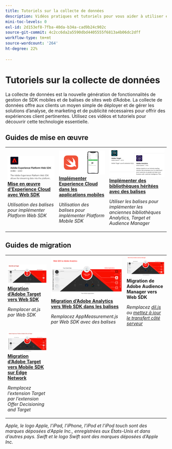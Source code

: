 ```yaml
---
title: Tutoriels sur la collecte de données
description: Vidéos pratiques et tutoriels pour vous aider à utiliser efficacement la collecte de données
mini-toc-levels: 0
exl-id: 2d153ef8-7fba-40da-b34a-cad9b24c902c
source-git-commit: 4c2cc6da2a5590dbd4405555f6813a4b06dc2dff
workflow-type: tm+mt
source-wordcount: '264'
ht-degree: 22%

---
```


# Tutoriels sur la collecte de données

La collecte de données est la nouvelle génération de fonctionnalités de gestion de SDK mobiles et de balises de sites web d’Adobe. La collecte de données offre aux clients un moyen simple de déployer et de gérer les solutions d’analyse, de marketing et de publicité nécessaires pour offrir des expériences client pertinentes. Utilisez ces vidéos et tutoriels pour découvrir cette technologie essentielle.

<div id="recs-overview-body-1"></div>
<div id="recs-overview-body-2"></div>
<div id="recs-overview-body-3"></div>
<div id="recs-overview-body-4"></div>
<div id="recs-overview-body-5"></div>
<div id="recs-overview-body-6"></div>

<div id="staff-picks-section">

## Guides de mise en œuvre

<table>
<tr>
  <td>
    <a href="https://experienceleague.adobe.com/fr/docs/platform-learn/implement-web-sdk/overview" target="_blank">
      <img alt="Implémenter dʼAdobe Experience Cloud avec le SDK web" src="assets/thumb_websdk.png" />
    </a>
    <div>
      <a href="https://experienceleague.adobe.com/fr/docs/platform-learn/implement-web-sdk/overview" target="_blank">
    <strong>Mise en œuvre d’Experience Cloud avec Web SDK</strong>
    </a>
    </div>
    <p>
    <em>Utilisation des balises pour implémenter Platform Web SDK</em>
    <p>
  </td>
  <td>
    <a href="https://experienceleague.adobe.com/en/docs/platform-learn/implement-mobile-sdk/overview" target="_blank">
      <img alt="Implémentation dans les applications mobiles" src="assets/thumb_swift.png" />
    </a>
    <div>
      <a href="https://experienceleague.adobe.com/en/docs/platform-learn/implement-mobile-sdk/overview" target="_blank">
    <strong>Implémenter Experience Cloud dans les applications mobiles</strong>
    </a>
    </div>
    <p>
    <em>Utilisation des balises pour implémenter Platform Mobile SDK</em>
    <p>
  </td>
  <td>
    <a href="https://experienceleague.adobe.com/en/docs/platform-learn/migrate-target-to-websdk/introduction" target="_blank">
      <img alt="Migration de Target vers Web SDK" src="assets/thumb_legacy.png" />
    </a>
    <div>
      <a href="https://experienceleague.adobe.com/en/docs/platform-learn/migrate-target-to-websdk/introduction" target="_blank">
    <strong>Implémenter des bibliothèques héritées avec des balises</strong>
    </a>
    </div>
    <p>
    <em>Utiliser les balises pour implémenter les anciennes bibliothèques Analytics, Target et Audience Manager</em>
    <p>
  </td>
</tr>
</table>

## Guides de migration

<table>
<tr>
  <td>
    <a href="https://experienceleague.adobe.com/en/docs/platform-learn/migrate-target-to-websdk/introduction" target="_blank">
      <img alt="Migration de Target vers Web SDK" src="assets/thumb_targetWebSdk.jpg" />
    </a>
    <div>
      <a href="https://experienceleague.adobe.com/en/docs/platform-learn/migrate-target-to-websdk/introduction" target="_blank">
    <strong>Migration d’Adobe Target vers Web SDK</strong>
    </a>
    </div>
    <p>
    <em>Remplacer at.js par Web SDK</em>
    <p>
  </td>
  <td>
    <a href="https://experienceleague.adobe.com/fr/docs/platform-learn/migrate-analytics-to-websdk/migration-to-websdk-overview" target="_blank">
      <img alt="Implémenter dʼAdobe Experience Cloud avec le SDK web" src="assets/thumb_analyticsWebSdk.png" />
    </a>
    <div>
      <a href="https://experienceleague.adobe.com/fr/docs/platform-learn/migrate-analytics-to-websdk/migration-to-websdk-overview" target="_blank">
    <strong>Migration d’Adobe Analytics vers Web SDK dans les balises</strong>
    </a>
    </div>
    <p>
    <em>Remplacez AppMeasurement.js par Web SDK avec des balises</em>
    <p>
  </td>
  <td>
      <img alt="Migration de Target vers Web SDK" src="assets/thumb_aamWebSdk.png" />
    </a>
    <div>
      <strong>Migration de Adobe Audience Manager vers Web SDK</strong>
    </div>
    <p>
    <em>Remplacez <a href="https://experienceleague.adobe.com/en/docs/audience-manager/user-guide/migrate-to-web-sdk/dil-extension-to-web-sdk" target="_blank">dil.js</a> ou <a href="https://experienceleague.adobe.com/en/docs/audience-manager/user-guide/migrate-to-web-sdk/appmeasurement-to-web-sdk" target="_blank">mettez à jour le transfert côté serveur</a></em>
    <p>
  </td>
</tr>
<tr>
  <td>
    <a href="https://experienceleague.adobe.com/fr/docs/platform-learn/migrate-target-to-mobile-sdk-decisioning/overview" target="_blank">
      <img alt="Migration de Target vers Mobile SDK sur Edge Network" src="assets/thumb_targetMobileSdk.jpg" />
    </a>
    <div>
      <a href="https://experienceleague.adobe.com/fr/docs/platform-learn/migrate-target-to-mobile-sdk-decisioning/overview" target="_blank">
    <strong>Migration d’Adobe Target vers Mobile SDK sur Edge Network</strong>
    </a>
    </div>
    <p>
    <em>Remplacez l’extension Target par l’extension Offer Decisioning and Target</em>
    <p>
  </td>
  <td>
  </td>
  <td>
  </td>
  </tr>
</table>

</div>

*Apple, le logo Apple, l’iPad, l’iPhone, l’iPod et l’iPod touch sont des marques déposées d’Apple Inc., enregistrées aux États-Unis et dans d’autres pays. Swift et le logo Swift sont des marques déposées d’Apple Inc.*
